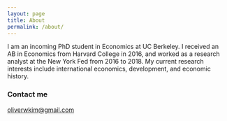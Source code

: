 ```yaml
---
layout: page
title: About
permalink: /about/
---
```


I am an incoming PhD student in Economics at UC Berkeley. I received an AB in Economics from Harvard College in 2016, and worked as a research analyst at the New York Fed from 2016 to 2018. My current research interests include international economics, development, and economic history.


### Contact me

[oliverwkim@gmail.com](mailto:oliverwkim@gmail.com)